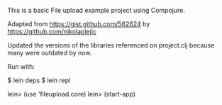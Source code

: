 This is a basic File upload example project using Compojure.

Adapted from https://gist.github.com/562624 by https://github.com/nikolaplejic

Updated the versions of the libraries referenced on project.clj because many were outdated by now.

Run with:

$ lein deps
$ lein repl

lein> (use 'fileupload.core)
lein> (start-app)

